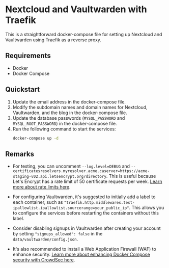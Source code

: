 # Nextcloud and Vaultwarden with Traefik

This is a straightforward docker-compose file for setting up Nextcloud and Vaultwarden using Traefik as a reverse proxy.

## Requirements

- Docker
- Docker Compose

## Quickstart

1. Update the email address in the docker-compose file.
2. Modify the subdomain names and domain names for Nextcloud, Vaultwarden, and the blog in the docker-compose file.
3. Update the database passwords (`MYSQL_PASSWORD` and `MYSQL_ROOT_PASSWORD`) in the docker-compose file.
4. Run the following command to start the services:
   ```bash
   docker-compose up -d
   ```

## Remarks

- For testing, you can uncomment `--log.level=DEBUG` and `--certificatesresolvers.myresolver.acme.caserver=https://acme-staging-v02.api.letsencrypt.org/directory`. This is useful because Let's Encrypt has a rate limit of 50 certificate requests per week. [Learn more about rate limits here](https://letsencrypt.org/docs/rate-limits/).

- For configuring Vaultwarden, it's suggested to initially add a label to each container, such as `"traefik.http.middlewares.test-ipallowlist.ipallowlist.sourcerange=your_public_ip"`. This allows you to configure the services before restarting the containers without this label.

- Consider disabling signups in Vaultwarden after creating your account by setting `"signups_allowed": false` in the `data/vaultwarden/config.json`.

- It's also recommended to install a Web Application Firewall (WAF) to enhance security. [Learn more about enhancing Docker Compose security with CrowdSec here](https://www.crowdsec.net/blog/enhance-docker-compose-security).